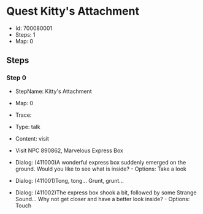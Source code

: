 # Quest Kitty's Attachment

- Id: 700080001
- Steps: 1
- Map: 0

## Steps

### Step 0
- StepName:  Kitty's Attachment
- Map:  0
- Trace:  
- Type:  talk
- Content:  visit
- Visit NPC 890862, Marvelous Express Box

- Dialog: (411000)A wonderful express box suddenly emerged on the ground. Would you like to see what is inside? - Options: Take a look
- Dialog: (411001)Tong, tong... Grunt, grunt...
- Dialog: (411002)The express box shook a bit, followed by some Strange Sound... Why not get closer and have a better look inside? - Options: Touch


